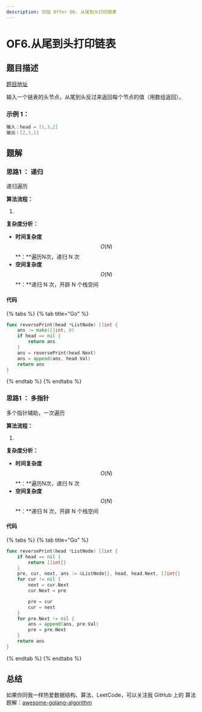 ```yaml
---
description: 剑指 Offer 06. 从尾到头打印链表
---
```


# OF6.从尾到头打印链表

## 题目描述

[题目地址](https://leetcode-cn.com/problems/cong-wei-dao-tou-da-yin-lian-biao-lcof/)

输入一个链表的头节点，从尾到头反过来返回每个节点的值（用数组返回）。

### **示例 1：**

```go
输入：head = [1,3,2]
输出：[2,3,1]
```

## 题解

### 思路1 ： 递归

递归遍历

**算法流程：**

1. 
**复杂度分析：**

* **时间复杂度**$$O(N)$$**：**遍历N次，递归 N 次
* **空间复杂度**$$O(N)$$**：**递归 N 次，开辟 N 个栈空间

#### 代码

{% tabs %}
{% tab title="Go" %}
```go
func reversePrint(head *ListNode) []int {
	ans := make([]int, 0)
	if head == nil {
		return ans
	}
	ans = reversePrint(head.Next)
	ans = append(ans, head.Val)
	return ans
}
```
{% endtab %}
{% endtabs %}

### 

### 思路1 ： 多指针

多个指针辅助，一次遍历

**算法流程：**

1. 
**复杂度分析：**

* **时间复杂度**$$O(N)$$**：**遍历N次，递归 N 次
* **空间复杂度**$$O(N)$$**：**递归 N 次，开辟 N 个栈空间

#### 代码

{% tabs %}
{% tab title="Go" %}
```go
func reversePrint(head *ListNode) []int {
	if head == nil {
		return []int{}
	}
	pre, cur, next, ans := &ListNode{}, head, head.Next, []int{}
	for cur != nil {
		next = cur.Next
		cur.Next = pre

		pre = cur
		cur = next
	}
	for pre.Next != nil {
		ans = append(ans, pre.Val)
		pre = pre.Next
	}
	return ans
}
```
{% endtab %}
{% endtabs %}

## 总结

如果你同我一样热爱数据结构、算法、LeetCode，可以关注我 GitHub 上的 算法 题解：[awesome-golang-algorithm](https://github.com/kylesliu/awesome-golang-algorithm)

